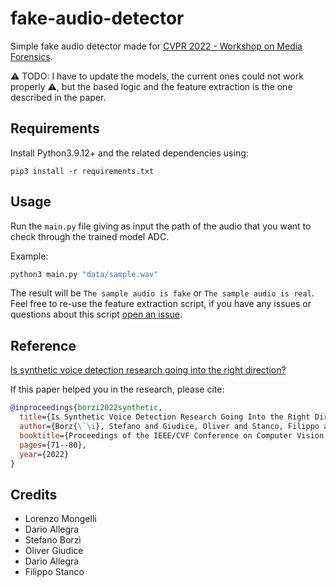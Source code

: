 # fake-audio-detector

Simple fake audio detector made for [CVPR 2022 - Workshop on Media Forensics](https://sites.google.com/view/mediaforensics2022/).

⚠️ TODO: I have to update the models, the current ones could not work properly ⚠️, but the based logic and the feature extraction is the one described in the paper.

## Requirements

Install Python3.9.12+ and the related dependencies using:

```
pip3 install -r requirements.txt
```

## Usage

Run the `main.py` file giving as input the path of the audio that you want to check through the trained model ADC.

Example:

```bash
python3 main.py "data/sample.wav"
```

The result will be `The sample audio is fake` or `The sample audio is real`.
Feel free to re-use the feature extraction script, if you have any issues or questions about this script [open an issue](https://github.com/UNICT-Fake-Audio/fake-audio-detector/issues/new).

## Reference

[Is synthetic voice detection research going into the right direction?](https://paperswithcode.com/paper/is-synthetic-voice-detection-research-going)

If this paper helped you in the research, please cite:

```BibTex
@inproceedings{borzi2022synthetic,
  title={Is Synthetic Voice Detection Research Going Into the Right Direction?},
  author={Borz{\`\i}, Stefano and Giudice, Oliver and Stanco, Filippo and Allegra, Dario},
  booktitle={Proceedings of the IEEE/CVF Conference on Computer Vision and Pattern Recognition},
  pages={71--80},
  year={2022}
}
```

## Credits

- Lorenzo Mongelli
- Dario Allegra
- Stefano Borzì
- Oliver Giudice
- Dario Allegra
- Filippo Stanco
